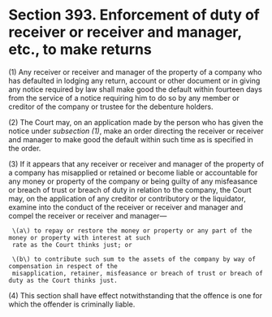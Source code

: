 # Section 393. Enforcement of duty of receiver or receiver and manager, etc., to make returns

\(1\) Any receiver or receiver and manager of the property of a company who has defaulted in lodging any return, account or other document or in giving any notice required by law shall make good the default within fourteen days from the service of a notice requiring him to do so by any member or creditor of the company or trustee for the debenture holders.

\(2\) The Court may, on an application made by the person who has given the notice under _subsection \(1\)_, make an order directing the receiver or receiver and manager to make good the default within such time as is specified in the order.

\(3\) If it appears that any receiver or receiver and manager of the property of a company has misapplied or retained or become liable or accountable for any money or property of the company or being guilty of any misfeasance or breach of trust or breach of duty in relation to the company, the Court may, on the application of any creditor or contributory or the liquidator, examine into the conduct of the receiver or receiver and manager and compel the receiver or receiver and manager—

     \(a\) to repay or restore the money or property or any part of the money or property with interest at such  
     rate as the Court thinks just; or

     \(b\) to contribute such sum to the assets of the company by way of compensation in respect of the  
     misapplication, retainer, misfeasance or breach of trust or breach of duty as the Court thinks just.

\(4\) This section shall have effect notwithstanding that the offence is one for which the offender is criminally liable.

